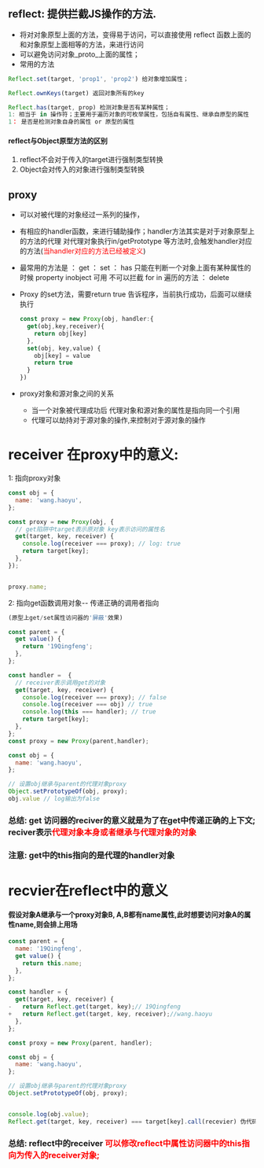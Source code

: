## reflect: 提供拦截JS操作的方法.

* 将对对象原型上面的方法，变得易于访问，可以直接使用 reflect 函数上面的和对象原型上面相等的方法，来进行访问
* 可以避免访问对象_proto_上面的属性；
* 常用的方法

```js
Reflect.set(target, 'prop1', 'prop2') 给对象增加属性；
```

```js
Reflect.ownKeys(target) 返回对象所有的key

```

```js
Reflect.has(target, prop) 检测对象是否有某种属性；
1: 相当于 in 操作符；主要用于遍历对象的可枚举属性，包括自有属性、继承自原型的属性
1： 是否是检测对象自身的属性 or 原型的属性
```

#### reflect与Object原型方法的区别

1. reflect不会对于传入的target进行强制类型转换
2. Object会对传入的对象进行强制类型转换





## proxy

* 可以对被代理的对象经过一系列的操作，

* 有相应的handler函数，来进行辅助操作；handler方法其实是对于对象原型上的方法的代理 对代理对象执行in/getPrototype 等方法时,会触发handler对应的方法(<font color="red">当handler对应的方法已经被定义</font>)

* 最常用的方法是 ： get ： set ： has  只能在判断一个对象上面有某种属性的时候  property inobject 可用 不可以拦截 for in 遍历的方法 ： delete 

* Proxy 的set方法，需要return true 告诉程序，当前执行成功，后面可以继续执行

  ```js
  const proxy = new Proxy(obj, handler:{
    get(obj,key,receiver){
      return obj[key]
    },
    set(obj, key,value) {
      obj[key] = value
      return true
    }
  })
  ```

  
  
* proxy对象和源对象之间的关系

  * 当一个对象被代理成功后 代理对象和源对象的属性是指向同一个引用
  * 代理可以劫持对于源对象的操作,来控制对于源对象的操作

  

# receiver 在proxy中的意义:	

1: 指向proxy对象

```js
const obj = {
  name: 'wang.haoyu',
};

const proxy = new Proxy(obj, {
  // get陷阱中target表示原对象 key表示访问的属性名
  get(target, key, receiver) {
    console.log(receiver === proxy); // log: true
    return target[key];
  },
});


proxy.name;
```



2: 指向get函数调用对象-- 传递正确的调用者指向

```js
(原型上get/set属性访问器的'屏蔽'效果)

const parent = {
  get value() {
    return '19Qingfeng';
  },
};

const handler =  {
  // receiver表示调用get的对象
  get(target, key, receiver) {
    console.log(receiver === proxy); // false
    console.log(receiver === obj) // true
    console.log(this === handler); // true 
    return target[key];
  },
};
const proxy = new Proxy(parent,handler);

const obj = {
  name: 'wang.haoyu',
};

// 设置obj继承与parent的代理对象proxy
Object.setPrototypeOf(obj, proxy);
obj.value // log输出为false
```

### 总结: get 访问器的reciver的意义就是为了在get中传递正确的上下文; reciver表示<font color="red">代理对象本身或者继承与代理对象的对象</font>

### 注意: get中的this指向的是代理的handler对象



# recvier在reflect中的意义

#### 假设对象A继承与一个proxy对象B, A,B都有name属性,此时想要访问对象A的属性name,则会排上用场

```js
const parent = {
  name: '19Qingfeng',
  get value() {
    return this.name;
  },
};

const handler = {
  get(target, key, receiver) {
-   return Reflect.get(target, key);// 19Qingfeng
+   return Reflect.get(target, key, receiver);//wang.haoyu
  },
};

const proxy = new Proxy(parent, handler);

const obj = {
  name: 'wang.haoyu',
};

// 设置obj继承与parent的代理对象proxy
Object.setPrototypeOf(obj, proxy);


console.log(obj.value);
Reflect.get(target, key, receiver) === target[key].call(recevier) 伪代码 相当于将正确的receiver传递给了 reflect
```

### 总结: reflect中的receiver <font color="red">可以修改reflect中属性访问器中的this指向为传入的receiver对象;</font>
